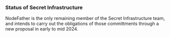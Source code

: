 ### Status of Secret Infrastructure

NodeFather is the only remaining member of the Secret Infrastructure team, and intends to carry out the obligations of those committments through a new proposal in early to mid 2024.
